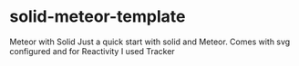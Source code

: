 # solid-meteor-template
Meteor with Solid
Just a quick start with solid and Meteor. Comes with svg configured and for Reactivity I used Tracker
